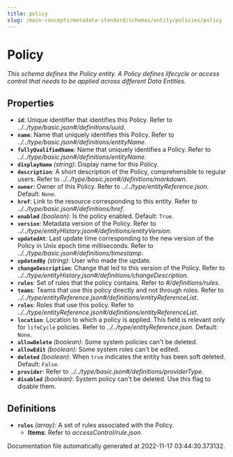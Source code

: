 ```yaml
---
title: policy
slug: /main-concepts/metadata-standard/schemas/entity/policies/policy
---
```


# Policy

*This schema defines the Policy entity. A Policy defines lifecycle or access control that needs to be applied across different Data Entities.*

## Properties

- **`id`**: Unique identifier that identifies this Policy. Refer to *../../type/basic.json#/definitions/uuid*.
- **`name`**: Name that uniquely identifies this Policy. Refer to *../../type/basic.json#/definitions/entityName*.
- **`fullyQualifiedName`**: Name that uniquely identifies a Policy. Refer to *../../type/basic.json#/definitions/entityName*.
- **`displayName`** *(string)*: Display name for this Policy.
- **`description`**: A short description of the Policy, comprehensible to regular users. Refer to *../../type/basic.json#/definitions/markdown*.
- **`owner`**: Owner of this Policy. Refer to *../../type/entityReference.json*. Default: `None`.
- **`href`**: Link to the resource corresponding to this entity. Refer to *../../type/basic.json#/definitions/href*.
- **`enabled`** *(boolean)*: Is the policy enabled. Default: `True`.
- **`version`**: Metadata version of the Policy. Refer to *../../type/entityHistory.json#/definitions/entityVersion*.
- **`updatedAt`**: Last update time corresponding to the new version of the Policy in Unix epoch time milliseconds. Refer to *../../type/basic.json#/definitions/timestamp*.
- **`updatedBy`** *(string)*: User who made the update.
- **`changeDescription`**: Change that led to this version of the Policy. Refer to *../../type/entityHistory.json#/definitions/changeDescription*.
- **`rules`**: Set of rules that the policy contains. Refer to *#/definitions/rules*.
- **`teams`**: Teams that use this policy directly and not through roles. Refer to *../../type/entityReference.json#/definitions/entityReferenceList*.
- **`roles`**: Roles that use this policy. Refer to *../../type/entityReference.json#/definitions/entityReferenceList*.
- **`location`**: Location to which a policy is applied. This field is relevant only for `lifeCycle` policies. Refer to *../../type/entityReference.json*. Default: `None`.
- **`allowDelete`** *(boolean)*: Some system policies can't be deleted.
- **`allowEdit`** *(boolean)*: Some system roles can't be edited.
- **`deleted`** *(boolean)*: When `true` indicates the entity has been soft deleted. Default: `False`.
- **`provider`**: Refer to *../../type/basic.json#/definitions/providerType*.
- **`disabled`** *(boolean)*: System policy can't be deleted. Use this flag to disable them.
## Definitions

- **`rules`** *(array)*: A set of rules associated with the Policy.
  - **Items**: Refer to *accessControl/rule.json*.


Documentation file automatically generated at 2022-11-17 03:44:30.373132.
